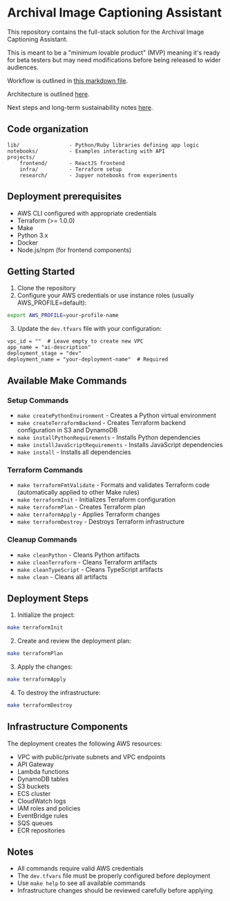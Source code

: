# Archival Image Captioning Assistant

This repository contains the full-stack solution for the Archival Image Captioning Assistant.

This is meant to be a "minimum lovable product" (MVP) meaning it's ready for beta testers but may need modifications before being released to wider audiences.

Workflow is outlined in [this markdown file](./assets/workflow.md).

Architecture is outlined [here](./assets/architecture.md).

Next steps and long-term sustainability notes [here](./assets/next_steps.md).

## Code organization

```
lib/				- Python/Ruby libraries defining app logic
notebooks/			- Examples interacting with API
projects/
    frontend/		- ReactJS frontend
    infra/			- Terraform setup
    research/		- Jupyer notebooks from experiments
```

## Deployment prerequisites

- AWS CLI configured with appropriate credentials
- Terraform (>= 1.0.0)
- Make
- Python 3.x
- Docker
- Node.js/npm (for frontend components)

## Getting Started

1. Clone the repository
2. Configure your AWS credentials or use instance roles (usually AWS_PROFILE=default):

```bash
export AWS_PROFILE=your-profile-name
```

3. Update the `dev.tfvars` file with your configuration:

```hcl
vpc_id = ""  # Leave empty to create new VPC
app_name = "ai-description"
deployment_stage = "dev"
deployment_name = "your-deployment-name"  # Required
```

## Available Make Commands

### Setup Commands

- `make createPythonEnvironment` - Creates a Python virtual environment
- `make createTerraformBackend` - Creates Terraform backend configuration in S3 and DynamoDB
- `make installPythonRequirements` - Installs Python dependencies
- `make installJavaScriptRequirements` - Installs JavaScript dependencies
- `make install` - Installs all dependencies

### Terraform Commands

- `make terraformFmtValidate` - Formats and validates Terraform code (automatically applied to other Make rules)
- `make terraformInit` - Initializes Terraform configuration
- `make terraformPlan` - Creates Terraform plan
- `make terraformApply` - Applies Terraform changes
- `make terraformDestroy` - Destroys Terraform infrastructure

### Cleanup Commands

- `make cleanPython` - Cleans Python artifacts
- `make cleanTerraform` - Cleans Terraform artifacts
- `make cleanTypeScript` - Cleans TypeScript artifacts
- `make clean` - Cleans all artifacts

## Deployment Steps

1. Initialize the project:

```bash
make terraformInit
```

2. Create and review the deployment plan:

```bash
make terraformPlan
```

3. Apply the changes:

```bash
make terraformApply
```

4. To destroy the infrastructure:

```bash
make terraformDestroy
```

## Infrastructure Components

The deployment creates the following AWS resources:

- VPC with public/private subnets and VPC endpoints
- API Gateway
- Lambda functions
- DynamoDB tables
- S3 buckets
- ECS cluster
- CloudWatch logs
- IAM roles and policies
- EventBridge rules
- SQS queues
- ECR repositories

## Notes

- All commands require valid AWS credentials
- The `dev.tfvars` file must be properly configured before deployment
- Use `make help` to see all available commands
- Infrastructure changes should be reviewed carefully before applying
